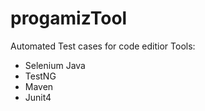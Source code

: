 # progamizTool

Automated Test cases for code editior 
Tools: 
- Selenium Java
- TestNG
- Maven 
- Junit4
